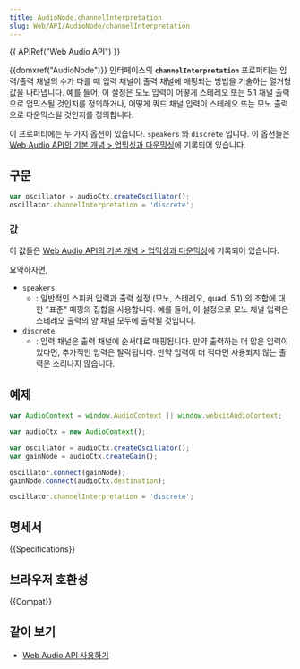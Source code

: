 ```yaml
---
title: AudioNode.channelInterpretation
slug: Web/API/AudioNode/channelInterpretation
---
```

{{ APIRef("Web Audio API") }}

{{domxref("AudioNode")}} 인터페이스의 **`channelInterpretation`** 프로퍼티는 입력/출력 채널의 수가 다를 때 입력 채널이 출력 채널에 매핑되는 방법을 기술하는 열거형 값을 나타냅니다. 예를 들어, 이 설정은 모노 입력이 어떻게 스테레오 또는 5.1 채널 출력으로 업믹스될 것인지를 정의하거나, 어떻게 쿼드 채널 입력이 스테레오 또는 모노 출력으로 다운믹스될 것인지를 정의합니다.

이 프로퍼티에는 두 가지 옵션이 있습니다. `speakers` 와 `discrete` 입니다. 이 옵션들은 [Web Audio API의 기본 개념 > 업믹싱과 다운믹싱](/ko/docs/Web/API/Web_Audio_API/Basic_concepts_behind_Web_Audio_API#up-mixing_and_down-mixing)에 기록되어 있습니다.

## 구문

```js
var oscillator = audioCtx.createOscillator();
oscillator.channelInterpretation = 'discrete';
```

### 값

이 값들은 [Web Audio API의 기본 개념 > 업믹싱과 다운믹싱](/ko/docs/Web/API/Web_Audio_API/Basic_concepts_behind_Web_Audio_API#up-mixing_and_down-mixing)에 기록되어 있습니다.

요약하자면,

- `speakers`
  - : 일반적인 스피커 입력과 출력 설정 (모노, 스테레오, quad, 5.1) 의 조합에 대한 "표준" 매핑의 집합을 사용합니다. 예를 들어, 이 설정으로 모노 채널 입력은 스테레오 출력의 양 채널 모두에 출력될 것입니다.
- `discrete`
  - : 입력 채널은 출력 채널에 순서대로 매핑됩니다. 만약 출력하는 더 많은 입력이 있다면, 추가적인 입력은 탈락됩니다. 만약 입력이 더 적다면 사용되지 않는 출력은 소리나지 않습니다.

## 예제

```js
var AudioContext = window.AudioContext || window.webkitAudioContext;

var audioCtx = new AudioContext();

var oscillator = audioCtx.createOscillator();
var gainNode = audioCtx.createGain();

oscillator.connect(gainNode);
gainNode.connect(audioCtx.destination);

oscillator.channelInterpretation = 'discrete';
```

## 명세서

{{Specifications}}

## 브라우저 호환성

{{Compat}}

## 같이 보기

- [Web Audio API 사용하기](/ko/docs/Web/API/Web_Audio_API/Using_Web_Audio_API)

